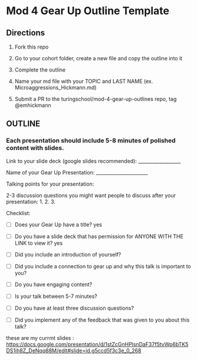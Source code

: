 # Mod 4 Gear Up Outline Template



## Directions

  1) Fork this repo
  
  2) Go to your cohort folder, create a new file and copy the outline into it

  3) Complete the outline 

  4) Name your md file with your TOPIC and LAST NAME (ex.   Microaggressions_Hickmann.md)

  5)  Submit a PR to the turingschool/mod-4-gear-up-outlines repo, tag @emhickmann

## OUTLINE

### Each presentation should include 5-8 minutes of polished content with slides. 
  
  Link to your slide deck (google slides recommended): __________________
  
  Name of your Gear Up Presentation: ______________________
  
  Talking points for your presentation:

  
  2-3 discussion questions you might want people to discuss after your presentation:
    1.
    2.
    3.
    
Checklist: 

- [ ] Does your Gear Up have a title?
  yes
- [ ] Do you have a slide deck that has permission for ANYONE WITH THE LINK to view it?
  yes
- [ ] Did you include an introduction of yourself?
- [ ] Did you include a connection to gear up and why this talk is important to you?
- [ ] Do you have engaging content?
- [ ] Is your talk between 5-7 minutes?
- [ ] Do you have at least three discussion questions?
- [ ] Did you implement any of the feedback that was given to you about this talk?


these are my currmt slides : https://docs.google.com/presentation/d/1stZcGnHPlsnDaF37f5tvWp6bTK5DS1jh8Z_DeNqq88M/edit#slide=id.g5ccd5f3c3e_0_268
